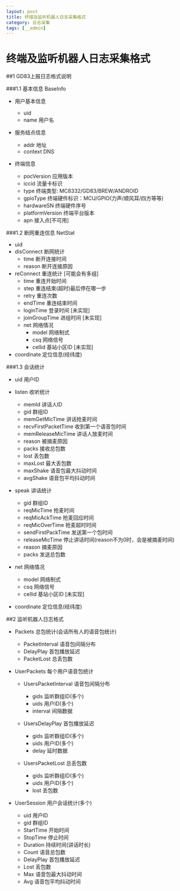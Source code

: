 ```yaml
---
layout: post
title: 终端及监听机器人日志采集格式
category: 日志采集
tags: [__admin]
---
```

    
# 终端及监听机器人日志采集格式

##1 GD83上报日志格式说明

###1.1 基本信息 BaseInfo
- 用户基本信息
  - uid
  - name 用户名

- 服务结点信息
  - addr 地址
  - context DNS

- 终端信息
  - pocVersion 应用版本
  - iccid 流量卡标识
  - type 终端类型: MC8332/GD83/BREW/ANDROID
  - gpioType 终端硬件标识：MCU/GPIO(力声/顺风耳/四方等等)
  - hardwareSN 终端硬件序号
  - platformVersion 终端平台版本
  - apn 接入点[不可用]
  
###1.2 断网重连信息 NetStat
- uid
- disConnect 断网统计
  - time 断开连接时间
  - reason 断开连接原因
- reConnect 重连统计 [可能会有多组]
  - time 重连开始时间
  - step 重连结束(超时)最后停在哪一步
  - retry 重连次数
  - endTime 重连结束时间
  - loginTime 登录时间 [未实现]
  - joinGroupTime 进组时间 [未实现]
  - net 网络情况
    - model 网络制式
	- csq 网络信号
	- cellid 基站小区ID [未实现]
- coordinate 定位信息(经纬度)

###1.3 会话统计
- uid 用户ID
- listen 收听统计
  - memId 讲话人ID
  - gid 群组ID
  - memGetMicTime 讲话抢麦时间
  - recvFirstPacketTime 收到第一个语音包时间
  - memReleaseMicTime 讲话人放麦时间
  - reason 被摘麦原因
  - packs 接收总包数
  - lost 丢包数
  - maxLost 最大丢包数
  - maxShake 语音包最大抖动时间
  - avgShake 语音包平均抖动时间

- speak 讲话统计
  - gid 群组ID
  - reqMicTime 抢麦时间
  - reqMicAckTime 抢麦回应时间
  - reqMicOverTime 抢麦超时时间
  - sendFirstPackTime 发送第一个包时间
  - releaseMicTime 停止讲话时间(reason不为0时，会是被摘麦时间)
  - reason 摘麦原因
  - packs 发送总包数

- net 网络情况
  - model 网络制式
  - csq 网络信号
  - cellid 基站小区ID [未实现]

- coordinate 定位信息(经纬度)

##2 监听机器人日志格式
- Packets 总包统计(会话所有人的语音包统计)
  - PacketInterval 语音包间隔分布
  - DelayPlay 首包播放延迟
  - PacketLost 总丢包数

- UserPackets 每个用户语音包统计
  - UsersPacketInterval 语音包间隔分布
    - gids 监听群组ID(多个)
    - uids 用户ID(多个)
    - interval 间隔数据

  - UsersDelayPlay 首包播放延迟
    - gids 监听群组ID(多个)
    - uids 用户ID(多个)
    - delay 延时数据

  - UsersPacketLost 总丢包数
    - gids 监听群组ID(多个)
    - uids 用户ID(多个)
    - lost 丢包数

- UserSession 用户会话统计(多个)
  - uid 用户ID
  - gid 群组ID
  - StartTime 开始时间
  - StopTime 停止时间
  - Duration 持续时间(讲话时长)
  - Count 语音总包数
  - DelayPlay 首包播放延迟
  - Lost 丢包数
  - Max 语音包最大抖动时间
  - Avg 语音包平均抖动时间